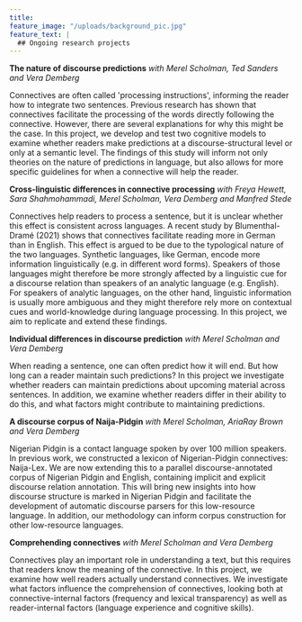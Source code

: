 ```yaml
---
title: 
feature_image: "/uploads/background_pic.jpg"
feature_text: |
  ## Ongoing research projects
---
```



**The nature of discourse predictions** _with Merel Scholman, Ted Sanders and Vera Demberg_

Connectives are often called 'processing instructions', informing the reader how to integrate two sentences. Previous research has shown that connectives facilitate the processing of the words directly following the connective.
However, there are several explanations for why this might be the case.
In this project, we develop and test two cognitive models to examine whether readers make predictions at a discourse-structural level or only at a semantic level.
The findings of this study will inform not only theories on the nature of predictions in language, but also allows for more specific guidelines for when a connective will help the reader. 

**Cross-linguistic differences in connective processing** _with Freya Hewett, Sara Shahmohammadi, Merel Scholman, Vera Demberg and Manfred Stede_

Connectives help readers to process a sentence, but it is unclear whether this effect is consistent across languages.
A recent study by Blumenthal-Dramé (2021) shows that connectives facilitate reading more in German than in English.
This effect is argued to be due to the typological nature of the two languages.
Synthetic languages, like German, encode more information linguistically (e.g. in different word forms).
Speakers of those languages might therefore be more strongly affected by a linguistic cue for a discourse relation than speakers of an analytic language (e.g. English).
For speakers of analytic languages, on the other hand, linguistic information is usually more ambiguous and they might therefore rely more on contextual cues and world-knowledge during language processing.
In this project, we aim to replicate and extend these findings.

**Individual differences in discourse prediction** _with Merel Scholman and Vera Demberg_

When reading a sentence, one can often predict how it will end. But how long can a reader maintain such predictions? 
In this project we investigate whether readers can maintain predictions about upcoming material across sentences. In addition, we examine whether readers differ in their ability to do this, and what factors might contribute to maintaining predictions.

**A discourse corpus of Naija-Pidgin** _with Merel Scholman, AriaRay Brown and Vera Demberg_

Nigerian Pidgin is a contact language spoken by over 100 million speakers. In previous work, we constructed a lexicon of Nigerian-Pidgin connectives: Naija-Lex. We are now extending this to a parallel discourse-annotated corpus of Nigerian Pidgin and English, containing implicit and explicit discourse relation annotation. This will bring new insights into how discourse structure is marked in Nigerian Pidgin and facilitate the development of automatic discourse parsers for this low-resource language. In addition, our methodology can inform corpus construction for other low-resource languages.

**Comprehending connectives** _with Merel Scholman and Vera Demberg_

Connectives play an important role in understanding a text, but this requires that readers know the meaning of the connective. In this project, we examine how well readers actually understand connectives. We investigate what factors influence the comprehension of connectives, looking both at connective-internal factors (frequency and lexical transparency) as well as reader-internal factors (language experience and cognitive skills).
